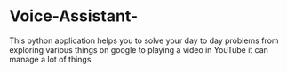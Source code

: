 # Voice-Assistant-
This python application helps you to solve your day to day problems from exploring various things on google to playing a video in YouTube it can manage a lot of things 
